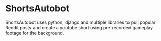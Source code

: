 # ShortsAutobot
ShortsAutobot uses python, django and multiple libraries to pull popular Reddit posts and create a youtube short using pre-recorded gameplay footage for the background.
